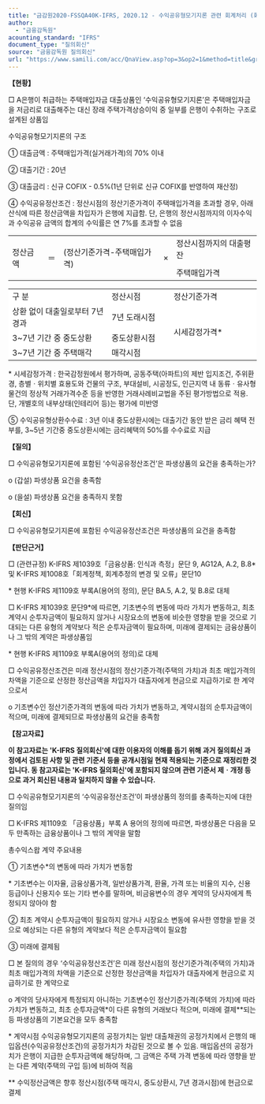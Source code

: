 ```yaml
---
title: "금감원2020-FSSQA40K-IFRS, 2020.12 - 수익공유형모기지론 관련 회계처리 (회신일 '15.6.22.)"
author:
  - "금융감독원"
acounting_standard: "IFRS"
document_type: "질의회신"
source: "금융감독원 질의회신"
url: "https://www.samili.com/acc/QnaView.asp?op=3&op2=1&method=title&group=2122-15;1&orgcode=1&searchword=&page=1&code=%EA%B8%88%EA%B0%90%EC%9B%902020%2DFSSQA40%5FK%2DIFRS%3A20201229"
---
```

**【현황】**

□ A은행이 취급하는 주택매입자금 대출상품인 ‘수익공유형모기지론’은 주택매입자금을 저금리로 대출해주는 대신 장래 주택가격상승이익 중 일부를 은행이 수취하는 구조로 설계된 상품임

  

수익공유형모기지론의 구조

① 대출금액 : 주택매입가격(실거래가격)의 70% 이내

② 대출기간 : 20년

③ 대출금리 : 신규 COFIX - 0.5%(1년 단위로 신규 COFIX를 반영하여 재산정)

④ 수익공유정산조건 : 정산시점의 정산기준가격이 주택매입가격을 초과할 경우, 아래 산식에 따른 정산금액을 차입자가 은행에 지급함. 단, 은행의 정산시점까지의 이자수익과 수익공유 금액의 합계의 수익률은 연 7%를 초과할 수 없음

<table><tbody><tr><td rowspan="3">정산금액</td><td rowspan="3"><div>＝</div></td><td rowspan="3">(정산기준가격-주택매입가격)</td><td rowspan="3"><div>×</div></td><td valign="bottom">정산시점까지의 대출평잔</td></tr><tr><td><div></div></td></tr><tr><td>주택매입가격</td></tr></tbody></table>

<table width="97%"><colgroup><col width="40%" bgcolor="#ffffff"><col width="25%" bgcolor="#ffffff"><col bgcolor="#ffffff"></colgroup><tbody><tr><td><div>구 분</div></td><td><div>정산시점</div></td><td><div>정산기준가격</div></td></tr><tr><td><div>상환 없이 대출일로부터 7년 경과</div></td><td><div>7년 도래시점</div></td><td rowspan="3"><div>시세감정가격*</div></td></tr><tr><td><div>3~7년 기간 중 중도상환</div></td><td><div>중도상환시점</div></td></tr><tr><td><div>3~7년 기간 중 주택매각</div></td><td><div>매각시점</div></td></tr></tbody></table>

\* 시세감정가격 : 한국감정원에서 평가하며, 공동주택(아파트)의 제반 입지조건, 주위환경, 층별ㆍ위치별 효용도와 건물의 구조, 부대설비, 시공정도, 인근지역 내 동류ㆍ유사형 물건의 정상적 거래가격수준 등을 반영한 거래사례비교법을 주된 평가방법으로 적용. 단, 개별호의 내부상태(인테리어 등)는 평가에 미반영

⑤ 수익공유형상환수수료 : 3년 이내 중도상환시에는 대출기간 동안 받은 금리 혜택 전부를, 3~5년 기간중 중도상환시에는 금리혜택의 50%를 수수료로 지급

  
**【질의】**

□ 수익공유형모기지론에 포함된 ‘수익공유정산조건’은 파생상품의 요건을 충족하는가?

o (갑설) 파생상품 요건을 충족함

o (을설) 파생상품 요건을 충족하지 못함

  
  

**【회신】**

□ 수익공유형모기지론에 포함된 수익공유정산조건은 파생상품의 요건을 충족함

  
  

**【판단근거】**

□ (관련규정) K-IFRS 제1039호「금융상품: 인식과 측정」문단 9, AG12A, A.2, B.8\* 및 K-IFRS 제1008호「회계정책, 회계추정의 변경 및 오류」문단10

\* 현행 K-IFRS 제1109호 부록A(용어의 정의), 문단 BA.5, A.2, 및 B.8로 대체

  

□ K-IFRS 제1039호 문단9\*에 따르면, 기초변수의 변동에 따라 가치가 변동하고, 최초 계약시 순투자금액이 필요하지 않거나 시장요소의 변동에 비슷한 영향을 받을 것으로 기대되는 다른 유형의 계약보다 적은 순투자금액이 필요하며, 미래에 결제되는 금융상품이나 그 밖의 계약은 파생상품임

\* 현행 K-IFRS 제1109호 부록A(용어의 정의)로 대체

  

□ 수익공유정산조건은 미래 정산시점의 정산기준가격(주택의 가치)과 최초 매입가격의 차액을 기준으로 산정한 정산금액을 차입자가 대출자에게 현금으로 지급하기로 한 계약으로서

o 기초변수인 정산기준가격의 변동에 따라 가치가 변동하고, 계약시점의 순투자금액이 적으며, 미래에 결제되므로 파생상품의 요건을 충족함

  
**【참고자료】**

**이 참고자료는 'K-IFRS 질의회신'에 대한 이용자의 이해를 돕기 위해 과거 질의회신 과정에서 검토된 사항 및 관련 기준서 등을 공개시점일 현재 적용되는 기준으로 재정리한 것입니다. 동 참고자료는 'K-IFRS 질의회신'에 포함되지 않으며 관련 기준서 제ㆍ개정 등으로 과거 회신된 내용과 일치하지 않을 수 있습니다.**

  

□ 수익공유형모기지론의 ‘수익공유정산조건’이 파생상품의 정의를 충족하는지에 대한 질의임

  

□ K-IFRS 제1109호 「금융상품」부록 A 용어의 정의에 따르면, 파생상품은 다음을 모두 만족하는 금융상품이나 그 밖의 계약을 말함

  

총수익스왑 계약 주요내용

① 기초변수\*의 변동에 따라 가치가 변동함

\* 기초변수는 이자율, 금융상품가격, 일반상품가격, 환율, 가격 또는 비율의 지수, 신용등급이나 신용지수 또는 기타 변수를 말하며, 비금융변수의 경우 계약의 당사자에게 특정되지 않아야 함

② 최초 계약시 순투자금액이 필요하지 않거나 시장요소 변동에 유사한 영향을 받을 것으로 예상되는 다른 유형의 계약보다 적은 순투자금액이 필요함

③ 미래에 결제됨

  

□ 본 질의의 경우 ‘수익공유정산조건’은 미래 정산시점의 정산기준가격(주택의 가치)과 최초 매입가격의 차액을 기준으로 산정한 정산금액을 차입자가 대출자에게 현금으로 지급하기로 한 계약으로

o 계약의 당사자에게 특정되지 아니하는 기초변수인 정산기준가격(주택의 가치)에 따라 가치가 변동하고, 최초 순투자금액\*이 다른 유형의 거래보다 적으며, 미래에 결제\*\*되는 등 파생상품의 기본요건을 모두 충족함

\* 계약시점 수익공유형모기지론의 공정가치는 일반 대출채권의 공정가치에서 은행의 매입옵션(수익공유정산조건)의 공정가치가 차감된 것으로 볼 수 있음. 매입옵션의 공정가치가 은행이 지급한 순투자금액에 해당하며, 그 금액은 주택 가격 변동에 따라 영향을 받는 다른 계약(주택의 구입 등)에 비하여 적음

\*\* 수익정산금액은 향후 정산시점(주택 매각시, 중도상환시, 7년 경과시점)에 현금으로 결제
